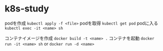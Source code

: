 # k8s-study
podを作成
`kubectl apply -f <file>`
podを取得
`kubectl get pod`
podに入る
`kubectl exec -it <name> sh`

コンテナイメージを作成
`docker build -t <name> .`
コンテナを起動
`docker run -it <name> sh` or `docker run -d <name>`
